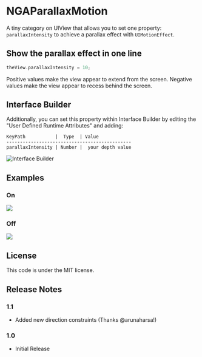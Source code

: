 NGAParallaxMotion
=================

A tiny category on UIView that allows you to set one property: `parallaxIntensity` to achieve
a parallax effect with `UIMotionEffect`.

Show the parallax effect in one line
-------------
```Objective-C
theView.parallaxIntensity = 10;
```
Positive values make the view appear to extend from the screen. Negative values
make the view appear to recess behind the screen.

Interface Builder
-----------------

Additionally, you can set this property within Interface Builder by editing the "User
Defined Runtime Attributes" and adding:

    KeyPath           |  Type  | Value
    ----------------------------------------------
    parallaxIntensity | Number |  your depth value



![Interface Builder](img/InterfaceBuilderExample.png "Interface Builder Example")


Examples
--------

### On

![](img/on.png)

### Off

![](img/off.png)


License
-------
This code is under the MIT license.


Release Notes
-------------

### 1.1
- Added new direction constraints (Thanks @arunaharsa!)

### 1.0
- Initial Release
